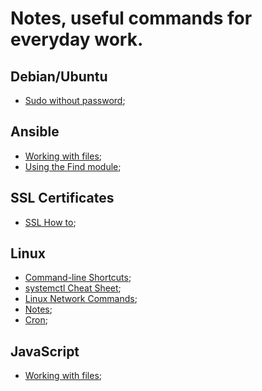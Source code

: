# Notes, useful commands for everyday work.

## Debian/Ubuntu

- <a href="./sudoWithoutPassword.md">Sudo without password</a>;

## Ansible

- <a href="./ansible/workingWithFiles.md">Working with files</a>;
- <a href="./ansible/findModule.md">Using the Find module</a>;

## SSL Certificates

- <a href="./sslHowTo.md">SSL How to</a>;

## Linux

- <a href="./bashClShortcuts.md">Command-line Shortcuts</a>;
- <a href="./systemctlCheatSheet.md">systemctl Cheat Sheet</a>;
- <a href="./linuxNetworkCommands.md">Linux Network Commands</a>;
- <a href="./linuxNotes.md">Notes</a>;
- <a href="./cron.md">Cron</a>;

## JavaScript

- <a href="./javascript/workingWithFiles.md">Working with files</a>;
